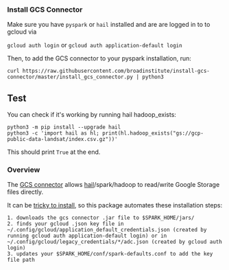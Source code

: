 
### Install GCS Connector

Make sure you have `pyspark` or `hail` installed and are are logged in to to gcloud via  

`gcloud auth login`  or  `gcloud auth application-default login`


Then, to add the GCS connector to your pyspark installation, run:
```
curl https://raw.githubusercontent.com/broadinstitute/install-gcs-connector/master/install_gcs_connector.py | python3
```


## Test

You can check if it's working by running hail hadoop_exists:

```
python3 -m pip install --upgrade hail
python3 -c 'import hail as hl; print(hl.hadoop_exists("gs://gcp-public-data-landsat/index.csv.gz"))'
```

This should print `True` at the end.


### Overview
The [GCS connector](https://cloud.google.com/dataproc/docs/concepts/connectors/cloud-storage) allows [hail](https://hail.is/docs/0.2/utils/index.html)/spark/hadoop to read/write Google Storage files directly.

It can be [tricky to install](https://github.com/GoogleCloudDataproc/hadoop-connectors/blob/master/gcs/INSTALL.md), so this package automates these installation steps:

```
1. downloads the gcs connector .jar file to $SPARK_HOME/jars/ 
2. finds your gcloud .json key file in ~/.config/gcloud/application_default_credentials.json (created by running gcloud auth application-default login) or in ~/.config/gcloud/legacy_credentials/*/adc.json (created by gcloud auth login) 
3. updates your $SPARK_HOME/conf/spark-defaults.conf to add the key file path
```


